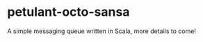 petulant-octo-sansa
===================

A simple messaging queue written in Scala, more details to come!
